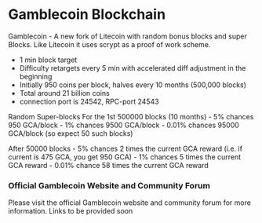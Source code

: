 # Gamblecoin Blockchain

Gamblecoin - A new fork of Litecoin with random bonus blocks and super Blocks. Like Litecoin it uses scrypt as a proof of work scheme.

   - 1 min block target
   - Difficulty retargets every 5 min with accelerated diff adjustment in the beginning
   - Initially 950 coins per block, halves every 10 months (500,000 blocks)
   - Total around 21 billion coins
   - connection port is 24542, RPC-port 24543


Random Super-blocks
    For the 1st 500000 blocks (10 months)
    - 5% chances 950 GCA/block
    - 1% chances 9500 GCA/block
    - 0.01% chances 95000 GCA/block (so expect 50 such blocks)


After 50000 blocks
    - 5% chances 2 times the current GCA reward (i.e. if current is 475 GCA, you get 950 GCA)
    - 1% chances 5 times the current GCA reward
    - 0.01% chance 58 times the current GCA reward


### Official Gamblecoin Website and Community Forum

Please visit the official Gamblecoin website and community forum for more information.
Links to be provided soon

